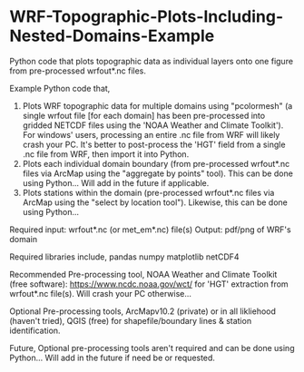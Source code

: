 # WRF-Topographic-Plots-Including-Nested-Domains-Example
Python code that plots topographic data as individual layers onto one figure from pre-processed wrfout*.nc files. 

Example Python code that,
1) Plots WRF topographic data for multiple domains using "pcolormesh" (a single wrfout file [for each domain] has been pre-processed into gridded NETCDF files using the 'NOAA Weather and Climate Toolkit'). For windows' users, processing an entire .nc file from WRF will likely crash your PC. It's better to post-process the 'HGT' field from a single .nc file from WRF, then import it into Python.
2) Plots each individual domain boundary (from pre-processed wrfout*.nc files via ArcMap using the "aggregate by points" tool). This can be done using Python... Will add in the future if applicable.
3) Plots stations within the domain (pre-processed wrfout*.nc files via ArcMap using the "select by location tool"). Likewise, this can be done using Python...

Required input: 
wrfout*.nc (or met_em*.nc) file(s)
Output:
pdf/png of WRF's domain

Required libraries include,
pandas 
numpy
matplotlib
netCDF4

Recommended Pre-processing tool,
NOAA Weather and Climate Toolkit (free software): https://www.ncdc.noaa.gov/wct/ for 'HGT' extraction from wrfout*.nc file(s). Will crash your PC otherwise...

Optional Pre-processing tools,
ArcMapv10.2 (private) or in all likliehood (haven't tried), QGIS (free) for shapefile/boundary lines & station identification.

Future,
Optional pre-processing tools aren't required and can be done using Python... Will add in the future if need be or requested.

